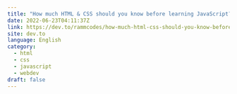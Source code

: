 ```yaml
---
title: "How much HTML & CSS should you know before learning JavaScript? 🤔"
date: 2022-06-23T04:11:37Z
link: https://dev.to/rammcodes/how-much-html-css-should-you-know-before-learning-javascript-2njd?utm_medium=RSS&utm_source=news.12bit.vn
site: dev.to
language: English
category:
  - html
  - css
  - javascript
  - webdev
draft: false
---
```

